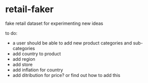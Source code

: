 # retail-faker

fake retail dataset for experimenting new ideas


to do:

- a user should be able to add new product categories and sub-categories
- add country to product
- add region
- add store
- add inflation for country
- add ditribution for price? or find out how to add this
